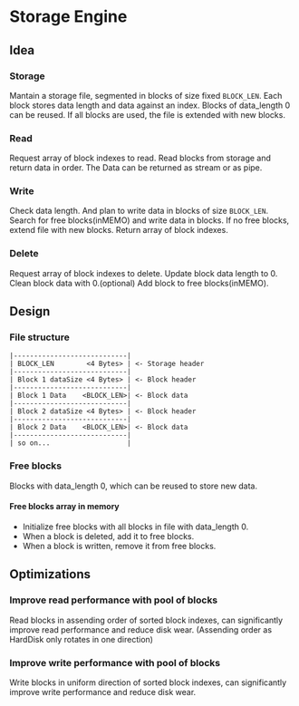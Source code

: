 # Storage Engine

## Idea

### Storage

Mantain a storage file, segmented in blocks of size fixed `BLOCK_LEN`.
Each block stores data length and data against an index.
Blocks of data_length 0 can be reused.
If all blocks are used, the file is extended with new blocks.

### Read

Request array of block indexes to read.
Read blocks from storage and return data in order.
The Data can be returned as stream or as pipe.

### Write

Check data length. And plan to write data in blocks of size `BLOCK_LEN`.
Search for free blocks(inMEMO) and write data in blocks.
If no free blocks, extend file with new blocks.
Return array of block indexes.

### Delete

Request array of block indexes to delete.
Update block data length to 0.
Clean block data with 0.(optional)
Add block to free blocks(inMEMO).

## Design

### File structure

```
|----------------------------|
| BLOCK_LEN        <4 Bytes> | <- Storage header
|----------------------------|
| Block 1 dataSize <4 Bytes> | <- Block header
|----------------------------|
| Block 1 Data    <BLOCK_LEN>| <- Block data
|----------------------------|
| Block 2 dataSize <4 Bytes> | <- Block header
|----------------------------|
| Block 2 Data    <BLOCK_LEN>| <- Block data
|----------------------------|
| so on...                   |
```

### Free blocks

Blocks with data_length 0, which can be reused to store new data.

#### Free blocks array in memory

- Initialize free blocks with all blocks in file with data_length 0.
- When a block is deleted, add it to free blocks.
- When a block is written, remove it from free blocks.

## Optimizations

### Improve read performance with pool of blocks

Read blocks in assending order of sorted block indexes, can significantly improve read performance and reduce disk wear. (Assending order as HardDisk only rotates in one direction)

### Improve write performance with pool of blocks

Write blocks in uniform direction of sorted block indexes, can significantly improve write performance and reduce disk wear.